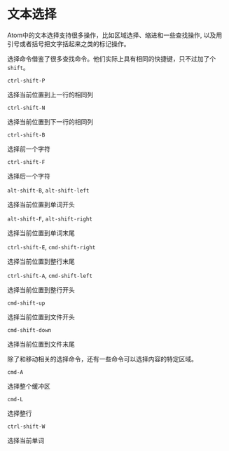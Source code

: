 <!-- 译者：Github@wizardforcel -->

# 文本选择 #

Atom中的文本选择支持很多操作，比如区域选择、缩进和一些查找操作, 以及用引号或者括号把文字括起来之类的标记操作。

选择命令借鉴了很多查找命令。他们实际上具有相同的快捷键，只不过加了个`shift`。

`ctrl-shift-P`

选择当前位置到上一行的相同列

`ctrl-shift-N`

选择当前位置到下一行的相同列

`ctrl-shift-B`

选择前一个字符

`ctrl-shift-F`

选择后一个字符

`alt-shift-B`, `alt-shift-left`

选择当前位置到单词开头

`alt-shift-F`, `alt-shift-right`

选择当前位置到单词末尾

`ctrl-shift-E`, `cmd-shift-right`

选择当前位置到整行末尾

`ctrl-shift-A`, `cmd-shift-left`

选择当前位置到整行开头

`cmd-shift-up`

选择当前位置到文件开头

`cmd-shift-down`

选择当前位置到文件末尾

除了和移动相关的选择命令，还有一些命令可以选择内容的特定区域。

`cmd-A`

选择整个缓冲区

`cmd-L`

选择整行

`ctrl-shift-W`

选择当前单词